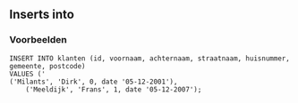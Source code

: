## Inserts into
### Voorbeelden
```
INSERT INTO klanten (id, voornaam, achternaam, straatnaam, huisnummer, gemeente, postcode) 
VALUES (' 
('Milants', 'Dirk', 0, date '05-12-2001'), 
	('Meeldijk', 'Frans', 1, date '05-12-2007');
```


<!--stackedit_data:
eyJoaXN0b3J5IjpbNjYzNTMyODksLTk1NTI0OTEwN119
-->